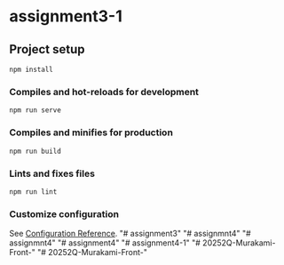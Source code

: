 # assignment3-1

## Project setup
```
npm install
```

### Compiles and hot-reloads for development
```
npm run serve
```

### Compiles and minifies for production
```
npm run build
```

### Lints and fixes files
```
npm run lint
```

### Customize configuration
See [Configuration Reference](https://cli.vuejs.org/config/).
"# assignment3" 
"# assignmnt4" 
"# assignmnt4" 
"# assignment4" 
"# assignment4-1" 
"# 20252Q-Murakami-Front-" 
"# 20252Q-Murakami-Front-" 
